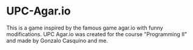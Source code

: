 # UPC-Agar.io
This is a game inspired by the famous game agar.io with funny modifications. 
UPC Agar.io was created for the course "Programming II" and made by Gonzalo Casquino and me.
